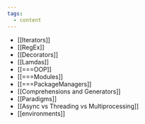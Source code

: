 ```yaml
---
tags:
  - content
---
```

- [[Iterators]]
- [[RegEx]]
- [[Decorators]]
- [[Lamdas]]
- [[===OOP]]
- [[===Modules]]
- [[===PackageManagers]]
- [[Comprehensions and Generators]]
- [[Paradigms]]
- [[Async vs Threading vs Multiprocessing]]
- [[environments]]